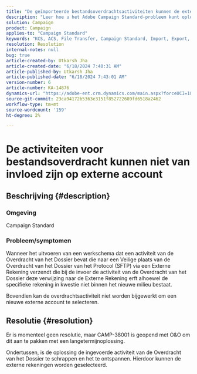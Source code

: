 ```yaml
---
title: "De geïmporteerde bestandsoverdrachtsactiviteiten kunnen de externe account niet wijzigen."
description: "Leer hoe u het Adobe Campaign Standard-probleem kunt oplossen waarbij een bestandsoverdrachtactiviteit via een externe account wordt geïmporteerd."
solution: Campaign
product: Campaign
applies-to: "Campaign Standard"
keywords: "KCS, ACS, File Transfer, Campaign Standard, Import, Export, Workflow"
resolution: Resolution
internal-notes: null
bug: true
article-created-by: Utkarsh Jha
article-created-date: "6/18/2024 7:40:31 AM"
article-published-by: Utkarsh Jha
article-published-date: "6/18/2024 7:43:01 AM"
version-number: 6
article-number: KA-14876
dynamics-url: "https://adobe-ent.crm.dynamics.com/main.aspx?forceUCI=1&pagetype=entityrecord&etn=knowledgearticle&id=4dab0507-462d-ef11-840b-6045bd06eea5"
source-git-commit: 23ca94172b5363e3151f852722689fd6518a2462
workflow-type: tm+mt
source-wordcount: '159'
ht-degree: 2%

---
```


# De activiteiten voor bestandsoverdracht kunnen niet van invloed zijn op externe account

## Beschrijving {#description}


### <b>Omgeving</b>

Campaign Standard



### <b>Probleem/symptomen</b>

Wanneer het uitvoeren van een werkschema dat een activiteit van de Overdracht van het Dossier bevat die naar een Veilige plaats van de Overdracht van het Dossier van het Protocol (SFTP) via een Externe Rekening verzendt die bij de invoer de activiteit van de Overdracht van het Dossier deze verwijzing naar de Externe Rekening erft alhoewel de specifieke rekening in kwestie niet binnen het nieuwe milieu bestaat.

Bovendien kan de overdrachtsactiviteit niet worden bijgewerkt om een nieuwe externe account te selecteren.


## Resolutie {#resolution}


Er is momenteel geen resolutie, maar CAMP-38001 is geopend met O&amp;O om dit aan te pakken met een langetermijnoplossing.

Ondertussen, is de oplossing de ingevoerde activiteit van de Overdracht van het Dossier te schrappen en het te ontspannen. Hierdoor kunnen de externe rekeningen worden geselecteerd.
